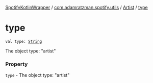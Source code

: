 [SpotifyKotlinWrapper](../../index.md) / [com.adamratzman.spotify.utils](../index.md) / [Artist](index.md) / [type](./type.md)

# type

`val type: `[`String`](https://kotlinlang.org/api/latest/jvm/stdlib/kotlin/-string/index.html)

The object type: "artist"

### Property

`type` - The object type: "artist"